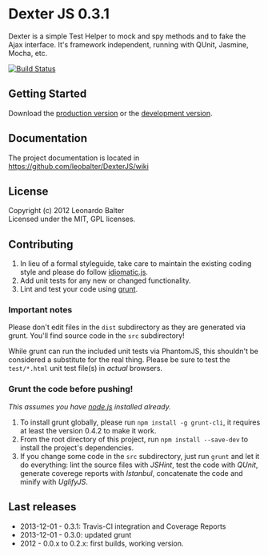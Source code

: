 # Dexter JS 0.3.1

Dexter is a simple Test Helper to mock and spy methods and to fake the Ajax interface. It's framework independent, running with QUnit, Jasmine, Mocha, etc.

[![Build Status](https://travis-ci.org/leobalter/DexterJS.png?branch=master)](https://travis-ci.org/leobalter/DexterJS)

## Getting Started
Download the [production version][min] or the [development version][max].

[min]: https://raw.github.com/leobalter/DexterJS/master/dist/Dexter.min.js
[max]: https://raw.github.com/leobalter/DexterJS/master/dist/Dexter.js

## Documentation

The project documentation is located in https://github.com/leobalter/DexterJS/wiki

## License
Copyright (c) 2012 Leonardo Balter  
Licensed under the MIT, GPL licenses.

## Contributing

1. In lieu of a formal styleguide, take care to maintain the existing coding style and please do follow [idiomatic.js](https://github.com/rwldrn/idiomatic.js).
2. Add unit tests for any new or changed functionality. 
3. Lint and test your code using [grunt](https://github.com/cowboy/grunt).

### Important notes
Please don't edit files in the `dist` subdirectory as they are generated via grunt. You'll find source code in the `src` subdirectory!

While grunt can run the included unit tests via PhantomJS, this shouldn't be considered a substitute for the real thing. Please be sure to test the `test/*.html` unit test file(s) in _actual_ browsers.

### Grunt the code before pushing! 
_This assumes you have [node.js](http://nodejs.org/) installed already._

1. To install grunt globally, please run `npm install -g grunt-cli`, it requires at least the version 0.4.2 to make it work.
1. From the root directory of this project, run `npm install --save-dev` to install the project's dependencies.
1. If you change some code in the `src` subdirectory, just run `grunt` and let it do everything: lint the source files with _JSHint_, test the code with _QUnit_, generate coverege reports with _Istanbul_, concatenate the code and minify with _UglifyJS_.

## Last releases

- 2013-12-01 - 0.3.1: Travis-CI integration and Coverage Reports
- 2013-12-01 - 0.3.0: updated grunt
- 2012 - 0.0.x to 0.2.x: first builds, working version.